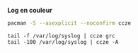 **Log en couleur**
```bash
pacman -S --asexplicit --noconfirm ccze 
```

```
tail -f /var/log/syslog | ccze grc
tail -100 /var/log/syslog | ccze -A
```

